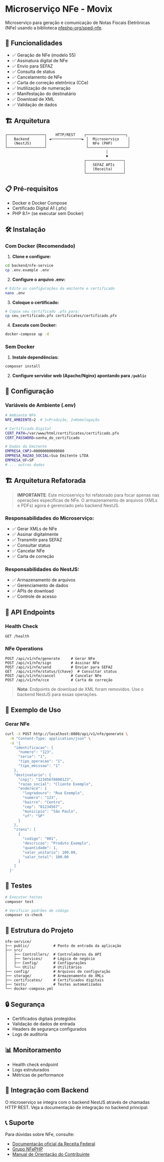 # Microserviço NFe - Movix

Microserviço para geração e comunicação de Notas Fiscais Eletrônicas (NFe) usando a biblioteca [nfephp-org/sped-nfe](https://github.com/nfephp-org/sped-nfe).

## 🚀 Funcionalidades

- ✅ Geração de NFe (modelo 55)
- ✅ Assinatura digital de NFe
- ✅ Envio para SEFAZ
- ✅ Consulta de status
- ✅ Cancelamento de NFe
- ✅ Carta de correção eletrônica (CCe)
- ✅ Inutilização de numeração
- ✅ Manifestação do destinatário
- ✅ Download de XML
- ✅ Validação de dados

## 🏗️ Arquitetura

```
┌─────────────────┐    HTTP/REST    ┌──────────────────┐
│   Backend       │ ◄──────────────► │  Microserviço    │
│   (NestJS)      │                  │  NFe (PHP)       │
└─────────────────┘                  └──────────────────┘
                                              │
                                              ▼
                                    ┌─────────────────┐
                                    │   SEFAZ APIs    │
                                    │   (Receita)     │
                                    └─────────────────┘
```

## 📋 Pré-requisitos

- Docker e Docker Compose
- Certificado Digital A1 (.pfx)
- PHP 8.1+ (se executar sem Docker)

## 🛠️ Instalação

### Com Docker (Recomendado)

1. **Clone e configure:**
```bash
cd backend/nfe-service
cp .env.example .env
```

2. **Configure o arquivo .env:**
```bash
# Edite as configurações da emitente e certificado
nano .env
```

3. **Coloque o certificado:**
```bash
# Copie seu certificado .pfx para:
cp seu_certificado.pfx certificates/certificado.pfx
```

4. **Execute com Docker:**
```bash
docker-compose up -d
```

### Sem Docker

1. **Instale dependências:**
```bash
composer install
```

2. **Configure servidor web (Apache/Nginx) apontando para `/public`**

## 🔧 Configuração

### Variáveis de Ambiente (.env)

```bash
# Ambiente NFe
NFE_AMBIENTE=2  # 1=Produção, 2=Homologação

# Certificado Digital
CERT_PATH=/var/www/html/certificates/certificado.pfx
CERT_PASSWORD=senha_do_certificado

# Dados da Emitente
EMPRESA_CNPJ=00000000000000
EMPRESA_RAZAO_SOCIAL=Sua Emitente LTDA
EMPRESA_UF=SP
# ... outros dados
```

## 🏗️ **Arquitetura Refatorada**

> **IMPORTANTE**: Este microserviço foi refatorado para focar apenas nas operações específicas de NFe.
> O armazenamento de arquivos (XMLs e PDFs) agora é gerenciado pelo backend NestJS.

### **Responsabilidades do Microserviço:**
- ✅ Gerar XMLs de NFe
- ✅ Assinar digitalmente
- ✅ Transmitir para SEFAZ
- ✅ Consultar status
- ✅ Cancelar NFe
- ✅ Carta de correção

### **Responsabilidades do NestJS:**
- ✅ Armazenamento de arquivos
- ✅ Gerenciamento de dados
- ✅ APIs de download
- ✅ Controle de acesso

## 📡 API Endpoints

### Health Check
```http
GET /health
```

### NFe Operations
```http
POST /api/v1/nfe/generate     # Gerar NFe
POST /api/v1/nfe/sign         # Assinar NFe
POST /api/v1/nfe/send         # Enviar para SEFAZ
GET  /api/v1/nfe/status/{chave}  # Consultar status
POST /api/v1/nfe/cancel       # Cancelar NFe
POST /api/v1/nfe/cce          # Carta de correção
```

> **Nota**: Endpoints de download de XML foram removidos. Use o backend NestJS para essas operações.

## 📝 Exemplo de Uso

### Gerar NFe
```bash
curl -X POST http://localhost:8080/api/v1/nfe/generate \
  -H "Content-Type: application/json" \
  -d '{
    "identificacao": {
      "numero": "123",
      "serie": "1",
      "tipo_operacao": "1",
      "tipo_emissao": "1"
    },
    "destinatario": {
      "cnpj": "12345678000123",
      "razao_social": "Cliente Exemplo",
      "endereco": {
        "logradouro": "Rua Exemplo",
        "numero": "123",
        "bairro": "Centro",
        "cep": "01234567",
        "municipio": "São Paulo",
        "uf": "SP"
      }
    },
    "itens": [
      {
        "codigo": "001",
        "descricao": "Produto Exemplo",
        "quantidade": 1,
        "valor_unitario": 100.00,
        "valor_total": 100.00
      }
    ]
  }'
```

## 🧪 Testes

```bash
# Executar testes
composer test

# Verificar padrões de código
composer cs-check
```

## 📁 Estrutura do Projeto

```
nfe-service/
├── public/           # Ponto de entrada da aplicação
├── src/
│   ├── Controllers/  # Controladores da API
│   ├── Services/     # Lógica de negócio
│   ├── Config/       # Configurações
│   └── Utils/        # Utilitários
├── config/           # Arquivos de configuração
├── storage/          # Armazenamento de XMLs
├── certificates/     # Certificados digitais
├── tests/            # Testes automatizados
└── docker-compose.yml
```

## 🔒 Segurança

- Certificados digitais protegidos
- Validação de dados de entrada
- Headers de segurança configurados
- Logs de auditoria

## 📊 Monitoramento

- Health check endpoint
- Logs estruturados
- Métricas de performance

## 🤝 Integração com Backend

O microserviço se integra com o backend NestJS através de chamadas HTTP REST. Veja a documentação de integração no backend principal.

## 📞 Suporte

Para dúvidas sobre NFe, consulte:
- [Documentação oficial da Receita Federal](http://www.nfe.fazenda.gov.br/)
- [Grupo NFePHP](https://groups.google.com/forum/#!forum/nfephp)
- [Manual de Orientação do Contribuinte](http://www.nfe.fazenda.gov.br/portal/informe.aspx?ehCTG=true&Informe=9jOYKU%2b%2fKLM%3d)
